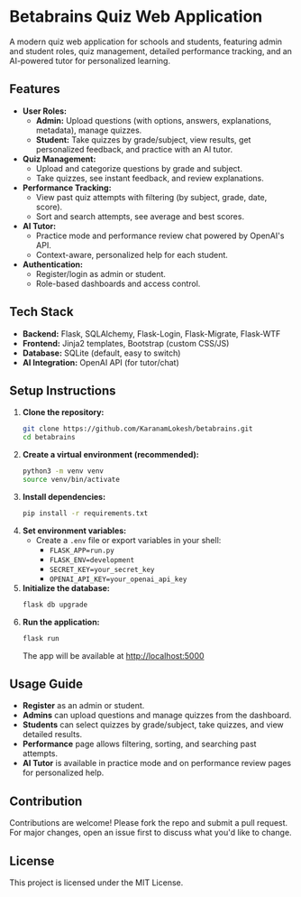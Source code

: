 # Betabrains Quiz Web Application

A modern quiz web application for schools and students, featuring admin and student roles, quiz management, detailed performance tracking, and an AI-powered tutor for personalized learning.

## Features

- **User Roles:**
  - **Admin:** Upload questions (with options, answers, explanations, metadata), manage quizzes.
  - **Student:** Take quizzes by grade/subject, view results, get personalized feedback, and practice with an AI tutor.
- **Quiz Management:**
  - Upload and categorize questions by grade and subject.
  - Take quizzes, see instant feedback, and review explanations.
- **Performance Tracking:**
  - View past quiz attempts with filtering (by subject, grade, date, score).
  - Sort and search attempts, see average and best scores.
- **AI Tutor:**
  - Practice mode and performance review chat powered by OpenAI's API.
  - Context-aware, personalized help for each student.
- **Authentication:**
  - Register/login as admin or student.
  - Role-based dashboards and access control.

## Tech Stack

- **Backend:** Flask, SQLAlchemy, Flask-Login, Flask-Migrate, Flask-WTF
- **Frontend:** Jinja2 templates, Bootstrap (custom CSS/JS)
- **Database:** SQLite (default, easy to switch)
- **AI Integration:** OpenAI API (for tutor/chat)

## Setup Instructions

1. **Clone the repository:**
   ```bash
   git clone https://github.com/KaranamLokesh/betabrains.git
   cd betabrains
   ```
2. **Create a virtual environment (recommended):**
   ```bash
   python3 -m venv venv
   source venv/bin/activate
   ```
3. **Install dependencies:**
   ```bash
   pip install -r requirements.txt
   ```
4. **Set environment variables:**
   - Create a `.env` file or export variables in your shell:
     - `FLASK_APP=run.py`
     - `FLASK_ENV=development`
     - `SECRET_KEY=your_secret_key`
     - `OPENAI_API_KEY=your_openai_api_key`
5. **Initialize the database:**
   ```bash
   flask db upgrade
   ```
6. **Run the application:**
   ```bash
   flask run
   ```
   The app will be available at [http://localhost:5000](http://localhost:5000)

## Usage Guide

- **Register** as an admin or student.
- **Admins** can upload questions and manage quizzes from the dashboard.
- **Students** can select quizzes by grade/subject, take quizzes, and view detailed results.
- **Performance** page allows filtering, sorting, and searching past attempts.
- **AI Tutor** is available in practice mode and on performance review pages for personalized help.

## Contribution

Contributions are welcome! Please fork the repo and submit a pull request. For major changes, open an issue first to discuss what you'd like to change.

## License

This project is licensed under the MIT License.